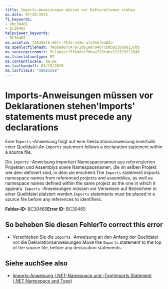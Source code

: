 ```yaml
---
title: Imports-Anweisungen müssen vor Deklarationen stehen
ms.date: 07/20/2015
f1_keywords:
- vbc30465
- bc30465
helpviewer_keywords:
- BC30465
ms.assetid: 726365f6-d6fc-454a-a43b-afa41bfea82a
ms.openlocfilehash: fe6b9907c47972d618e79407cbd0935b688156bb
ms.sourcegitcommit: 5c1abeec15fbddcc7dbaa729fabc1f1f29f12045
ms.translationtype: MT
ms.contentlocale: de-DE
ms.lasthandoff: 03/15/2019
ms.locfileid: "58023558"
---
```

# <a name="imports-statements-must-precede-any-declarations"></a><span data-ttu-id="016cb-102">Imports-Anweisungen müssen vor Deklarationen stehen</span><span class="sxs-lookup"><span data-stu-id="016cb-102">'Imports' statements must precede any declarations</span></span>
<span data-ttu-id="016cb-103">Eine `Imports` -Anweisung folgt auf eine Deklarationsanweisung innerhalb einer Quelldatei.</span><span class="sxs-lookup"><span data-stu-id="016cb-103">An `Imports` statement follows a declaration statement within a source file.</span></span>  
  
 <span data-ttu-id="016cb-104">Die `Imports` -Anweisung importiert Namespacenamen aus referenzierten Projekten und Assemblys sowie Namespacenamen, die im selben Projekt wie dem definiert sind, in dem sie erscheint.</span><span class="sxs-lookup"><span data-stu-id="016cb-104">The `Imports` statement imports namespace names from referenced projects and assemblies, as well as namespace names defined within the same project as the one in which it appears.</span></span> <span data-ttu-id="016cb-105">`Imports` -Anweisungen müssen vor Verweisen auf Bezeichner in einer Quelldatei platziert werden.</span><span class="sxs-lookup"><span data-stu-id="016cb-105">`Imports` statements must be placed in a source file before any references to identifiers.</span></span>  
  
 <span data-ttu-id="016cb-106">**Fehler-ID:** BC30465</span><span class="sxs-lookup"><span data-stu-id="016cb-106">**Error ID:** BC30465</span></span>  
  
## <a name="to-correct-this-error"></a><span data-ttu-id="016cb-107">So beheben Sie diesen Fehler</span><span class="sxs-lookup"><span data-stu-id="016cb-107">To correct this error</span></span>  
  
-   <span data-ttu-id="016cb-108">Verschieben Sie die `Imports` -Anweisung an den Anfang der Quelldatei vor die Deklarationsanweisungen.</span><span class="sxs-lookup"><span data-stu-id="016cb-108">Move the `Imports` statement to the top of the source file, before any declaration statements.</span></span>  
  
## <a name="see-also"></a><span data-ttu-id="016cb-109">Siehe auch</span><span class="sxs-lookup"><span data-stu-id="016cb-109">See also</span></span>

- [<span data-ttu-id="016cb-110">Imports-Anweisung (.NET-Namespace und -Typ)</span><span class="sxs-lookup"><span data-stu-id="016cb-110">Imports Statement (.NET Namespace and Type)</span></span>](../../visual-basic/language-reference/statements/imports-statement-net-namespace-and-type.md)
